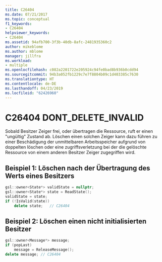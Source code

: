 ```yaml
---
title: C26404
ms.date: 07/21/2017
ms.topic: conceptual
f1_keywords:
- C26404
helpviewer_keywords:
- C26404
ms.assetid: 94afb700-3f3b-40db-8afc-2481935360c2
author: mikeblome
ms.author: mblome
manager: jillfra
ms.workload:
- multiple
ms.openlocfilehash: c082a2201722e205924c94fe0bad8b936b0cdd94
ms.sourcegitcommit: 94b3a052fb1229c7e7f8804b09c1d403385c7630
ms.translationtype: HT
ms.contentlocale: de-DE
ms.lasthandoff: 04/23/2019
ms.locfileid: "62426960"
---
```

# <a name="c26404--dontdeleteinvalid"></a>C26404  DONT_DELETE_INVALID
Sobald Besitzer Zeiger frei, oder übertragen die Ressource, ruft er einen "ungültig" Zustand ab.
Löschen einen solchen Zeiger kann dazu führen zu einer Beschädigung der unmittelbaren Arbeitsspeicher aufgrund von doppelten löschen oder eine zugriffsverletzung bei der die gelöschte Ressource von einem anderen Besitzer Zeiger zugegriffen wird.

## <a name="example-1-deleting-an-owner-after-transferring-its-value"></a>Beispiel 1: Löschen nach der Übertragung des Werts eines Besitzers

```cpp
gsl::owner<State*> validState = nullptr;
gsl::owner<State*> state = ReadState();
validState = state;
if (!IsValid(state))
    delete state;   // C26404
```

## <a name="example-2-deleting-an-uninitialized-owner"></a>Beispiel 2: Löschen einen nicht initialisierten Besitzer

```cpp
gsl::owner<Message*> message;
if (popLast)
    message = ReleaseMessage();
delete message; // C26404
```